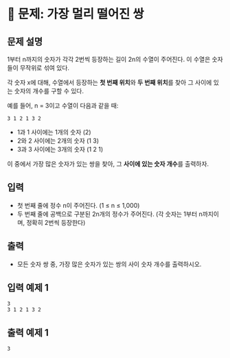 # 📘 문제: 가장 멀리 떨어진 쌍

## 문제 설명
1부터 n까지의 숫자가 각각 2번씩 등장하는 길이 2n의 수열이 주어진다. 이 수열은 숫자들이 무작위로 섞여 있다.

각 숫자 x에 대해, 수열에서 등장하는 **첫 번째 위치**와 **두 번째 위치**를 찾아 그 사이에 있는 숫자의 개수를 구할 수 있다.

예를 들어, n = 3이고 수열이 다음과 같을 때:

```
3 1 2 1 3 2
```

- 1과 1 사이에는 1개의 숫자 (2)
- 2와 2 사이에는 2개의 숫자 (1 3)
- 3과 3 사이에는 3개의 숫자 (1 2 1)

이 중에서 가장 많은 숫자가 있는 쌍을 찾아, 그 **사이에 있는 숫자 개수**를 출력하자.

## 입력
- 첫 번째 줄에 정수 n이 주어진다. (1 ≤ n ≤ 1,000)
- 두 번째 줄에 공백으로 구분된 2n개의 정수가 주어진다. (각 숫자는 1부터 n까지이며, 정확히 2번씩 등장한다)

## 출력
- 모든 숫자 쌍 중, 가장 많은 숫자가 있는 쌍의 사이 숫자 개수를 출력하시오.

## 입력 예제 1
```
3
3 1 2 1 3 2
```

## 출력 예제 1
```
3
```
